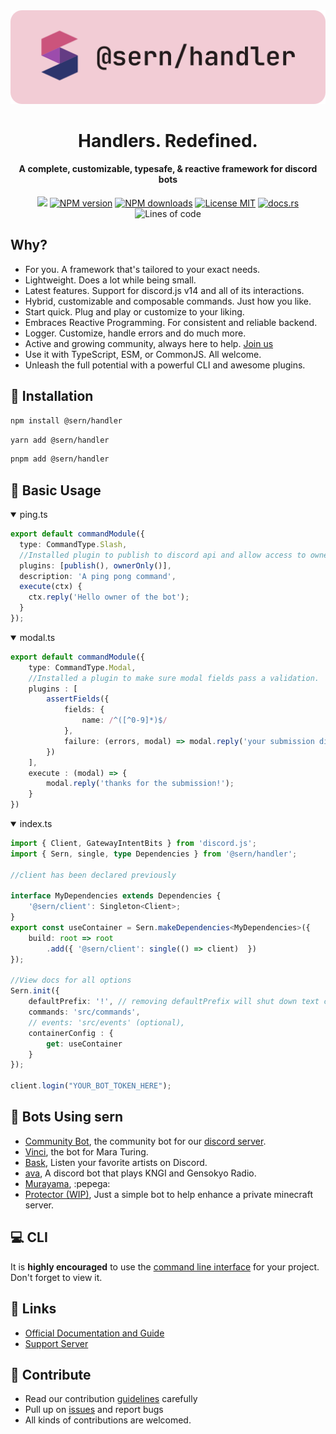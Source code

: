 <div align="center">
  <img src="https://raw.githubusercontent.com/sern-handler/.github/main/banner.png" width="900px" />
</div>

<h1 align="center">Handlers. Redefined.</h1>
<h4 align="center">A complete, customizable, typesafe, & reactive framework for discord bots</h4>

<div align="center" styles="margin-top: 10px">
  <img src="https://img.shields.io/badge/open-source-brightgreen" />
  <a href="https://www.npmjs.com/package/@sern/handler"><img src="https://img.shields.io/npm/v/@sern/handler?maxAge=3600" alt="NPM version" /></a>
  <a href="https://www.npmjs.com/package/@sern/handler"><img src="https://img.shields.io/npm/dt/@sern/handler?maxAge=3600" alt="NPM downloads" /></a>
  <a href="https://opensource.org/licenses/MIT"><img src="https://img.shields.io/badge/license-MIT-brightgreen" alt="License MIT" /></a>
  <a href="https://sern.dev"><img alt="docs.rs" src="https://img.shields.io/docsrs/docs" /></a>
  <img alt="Lines of code" src="https://img.shields.io/badge/total%20lines-2k-blue" />
</div>

## Why?
- For you. A framework that's tailored to your exact needs.
- Lightweight. Does a lot while being small.
- Latest features. Support for discord.js v14 and all of its interactions.
- Hybrid, customizable and composable commands. Just how you like.
- Start quick. Plug and play or customize to your liking.
- Embraces Reactive Programming. For consistent and reliable backend.
- Logger. Customize, handle errors and do much more.
- Active and growing community, always here to help. [Join us](https://sern.dev/discord)
- Use it with TypeScript, ESM, or CommonJS. All welcome.
- Unleash the full potential with a powerful CLI and awesome plugins.

## 📜 Installation

```sh
npm install @sern/handler
```

```sh
yarn add @sern/handler
```

```sh
pnpm add @sern/handler
```

## 👶 Basic Usage
<details open><summary>ping.ts</summary>

```ts
export default commandModule({
  type: CommandType.Slash,
  //Installed plugin to publish to discord api and allow access to owners only.
  plugins: [publish(), ownerOnly()],
  description: 'A ping pong command',
  execute(ctx) {
    ctx.reply('Hello owner of the bot');
  }
});
```
</details>
<details open><summary>modal.ts</summary>

```ts
export default commandModule({
    type: CommandType.Modal,
    //Installed a plugin to make sure modal fields pass a validation.
    plugins : [
        assertFields({
            fields: { 
                name: /^([^0-9]*)$/ 
            },
            failure: (errors, modal) => modal.reply('your submission did not pass the validations')
        })
    ],
    execute : (modal) => {
        modal.reply('thanks for the submission!');
    }
})
```
</details>
<details open><summary>index.ts</summary>

```ts
import { Client, GatewayIntentBits } from 'discord.js';
import { Sern, single, type Dependencies } from '@sern/handler';

//client has been declared previously

interface MyDependencies extends Dependencies {
    '@sern/client': Singleton<Client>;
}
export const useContainer = Sern.makeDependencies<MyDependencies>({
    build: root => root
        .add({ '@sern/client': single(() => client)  })
});

//View docs for all options
Sern.init({
	defaultPrefix: '!', // removing defaultPrefix will shut down text commands
	commands: 'src/commands',
	// events: 'src/events' (optional),
	containerConfig : {
	    get: useContainer
	}
});

client.login("YOUR_BOT_TOKEN_HERE");
```
</details>

## 🤖 Bots Using sern 
- [Community Bot](https://github.com/sern-handler/sern-community), the community bot for our [discord server](https://sern.dev/discord).
- [Vinci](https://github.com/SrIzan10/vinci), the bot for Mara Turing.
- [Bask](https://github.com/baskbotml/bask), Listen your favorite artists on Discord.
- [ava](https://github.com/SrIzan10/ava), A discord bot that plays KNGI and Gensokyo Radio.
- [Murayama](https://github.com/murayamabot/murayama), :pepega:
- [Protector (WIP)](https://github.com/needhamgary/Protector), Just a simple bot to help enhance a private minecraft server.

## 💻 CLI

It is **highly encouraged** to use the [command line interface](https://github.com/sern-handler/cli) for your project. Don't forget to view it.

## 🔗 Links

- [Official Documentation and Guide](https://sern.dev)
- [Support Server](https://sern.dev/discord)

## 👋 Contribute
- Read our contribution [guidelines](https://github.com/sern-handler/handler/blob/main/.github/CONTRIBUTING.md) carefully
- Pull up on [issues](https://github.com/sern-handler/handler/issues) and report bugs
- All kinds of contributions are welcomed.

